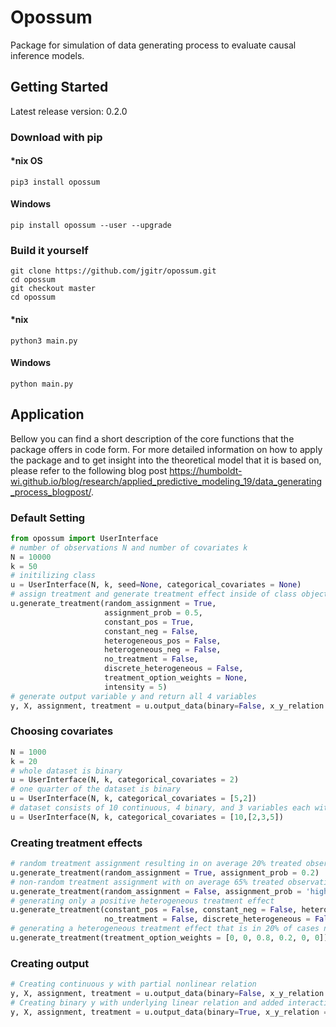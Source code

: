
# Opossum 

Package for simulation of data generating process to evaluate causal inference models.

## Getting Started
Latest release version: 0.2.0

### Download with pip

#### *nix OS
`pip3 install opossum`

#### Windows
`pip install opossum --user --upgrade`

### Build it yourself
`git clone https://github.com/jgitr/opossum.git`  
`cd opossum`  
`git checkout master`  
`cd opossum`  

#### *nix
`python3 main.py`

#### Windows
`python main.py`

## Application

Bellow you can find a short description of the core functions that the package offers in code form. For more detailed information on how to apply the package and to get insight into the theoretical model that it is based on, please refer to the following blog post https://humboldt-wi.github.io/blog/research/applied_predictive_modeling_19/data_generating_process_blogpost/.

### Default Setting


```python
from opossum import UserInterface
# number of observations N and number of covariates k
N = 10000
k = 50
# initilizing class
u = UserInterface(N, k, seed=None, categorical_covariates = None)
# assign treatment and generate treatment effect inside of class object
u.generate_treatment(random_assignment = True, 
                     assignment_prob = 0.5, 
                     constant_pos = True, 
                     constant_neg = False,
                     heterogeneous_pos = False, 
                     heterogeneous_neg = False, 
                     no_treatment = False, 
                     discrete_heterogeneous = False,
                     treatment_option_weights = None, 
                     intensity = 5)
# generate output variable y and return all 4 variables
y, X, assignment, treatment = u.output_data(binary=False, x_y_relation = 'partial_nonlinear_simple')
```

### Choosing covariates


```python
N = 1000
k = 20
# whole dataset is binary
u = UserInterface(N, k, categorical_covariates = 2)
# one quarter of the dataset is binary
u = UserInterface(N, k, categorical_covariates = [5,2])
# dataset consists of 10 continuous, 4 binary, and 3 variables each with 3 and 5 categories respectively 
u = UserInterface(N, k, categorical_covariates = [10,[2,3,5])
```

### Creating treatment effects


```python
# random treatment assignment resulting in on average 20% treated observations 
u.generate_treatment(random_assignment = True, assignment_prob = 0.2)
# non-random treatment assignment with on average 65% treated observations
u.generate_treatment(random_assignment = False, assignment_prob = 'high')
# generating only a positive heterogeneous treatment effect
u.generate_treatment(constant_pos = False, constant_neg = False, heterogeneous_pos = True, heterogeneous_neg = False, 
                     no_treatment = False, discrete_heterogeneous = False)
# generating a heterogeneous treatment effect that is in 20% of cases negative and 80% positive
u.generate_treatment(treatment_option_weights = [0, 0, 0.8, 0.2, 0, 0]) 
```

### Creating output


```python
# Creating continuous y with partial nonlinear relation 
y, X, assignment, treatment = u.output_data(binary=False, x_y_relation = 'partial_nonlinear_simple')
# Creating binary y with underlying linear relation and added interaction terms of X
y, X, assignment, treatment = u.output_data(binary=True, x_y_relation = 'linear_interaction')
```
